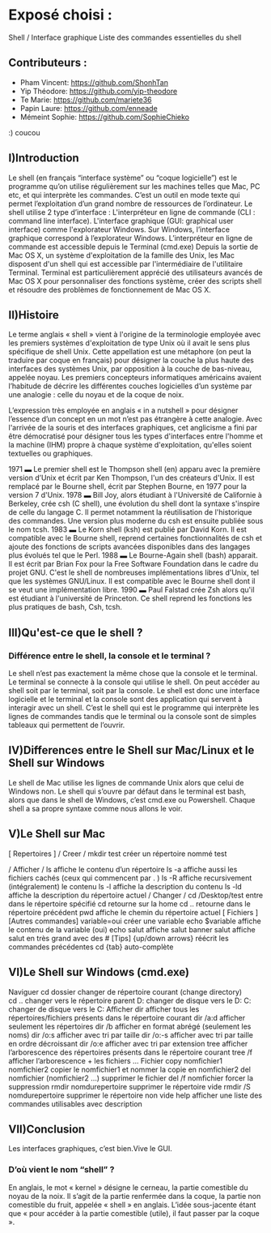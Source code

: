 # Exposé choisi :
Shell / Interface graphique Liste des commandes essentielles du shell

## Contributeurs :
* Pham Vincent: https://github.com/ShonhTan
* Yip Théodore: https://github.com/yip-theodore
* Te Marie: https://github.com/mariete36
* Papin Laure: https://github.com/enneade
* Mémeint Sophie: https://github.com/SophieChieko

:) coucou

## I)Introduction
 Le shell (en français “interface système” ou “coque logicielle”) est le programme qu’on utilise régulièrement sur les machines telles que Mac, PC etc, et qui interprète les commandes. C’est un outil en mode texte qui permet l’exploitation d’un grand nombre de ressources de l’ordinateur.
Le shell utilise 2 type d’interface :
L'interpréteur en ligne de commande (CLI : command line interface).
L'interface graphique (GUI: graphical user interface) comme l'explorateur Windows.
Sur Windows, l’interface graphique correspond à l’explorateur Windows. L’interpréteur en ligne de commande est accessible depuis le Terminal (cmd.exe)
Depuis la sortie de Mac OS X, un système d'exploitation de la famille des Unix, les Mac disposent d'un shell qui est accessible par l'intermédiaire de l'utilitaire Terminal.
Terminal est particulièrement apprécié des utilisateurs avancés de Mac OS X pour personnaliser des fonctions système, créer des scripts shell et résoudre des problèmes de fonctionnement de Mac OS X.

## II)Histoire
Le terme anglais « shell » vient à l'origine de la terminologie employée avec les premiers systèmes d'exploitation de type Unix où il avait le sens plus spécifique de shell Unix. Cette appellation est une métaphore (on peut la traduire par coque en français) pour désigner la couche la plus haute des interfaces des systèmes Unix, par opposition à la couche de bas-niveau, appelée noyau.
Les premiers concepteurs informatiques américains avaient l’habitude de décrire les différentes couches logicielles d’un système par une analogie : celle du noyau et de la coque de noix.
  
   L’expression très employée en anglais « in a nutshell » pour désigner l’essence d’un concept en un mot n’est pas étrangère à cette analogie.
Avec l'arrivée de la souris et des interfaces graphiques, cet anglicisme a fini par être démocratisé pour désigner tous les types d'interfaces entre l'homme et la machine (IHM) propre à chaque système d'exploitation, qu'elles soient textuelles ou graphiques.

1971 ▬ Le premier shell est le Thompson shell (en) apparu avec la première version d’Unix et écrit par Ken Thompson, l'un des créateurs d'Unix. Il est remplacé par le Bourne shell, écrit par Stephen Bourne, en 1977 pour la version 7 d'Unix.
1978 ▬ Bill Joy, alors étudiant à l'Université de Californie à Berkeley, crée csh (C shell), une évolution du shell dont la syntaxe s'inspire de celle du langage C. Il permet notamment la réutilisation de l'historique des commandes. Une version plus moderne du csh est ensuite publiée sous le nom tcsh.
1983 ▬ Le Korn shell (ksh) est publié par David Korn. Il est compatible avec le Bourne shell, reprend certaines fonctionnalités de csh et ajoute des fonctions de scripts avancées disponibles dans des langages plus évolués tel que le Perl.
1988 ▬ Le Bourne-Again shell (bash) apparait. Il est écrit par Brian Fox pour la Free Software Foundation dans le cadre du projet GNU. C'est le shell de nombreuses implémentations libres d'Unix, tel que les systèmes GNU/Linux. Il est compatible avec le Bourne shell dont il se veut une implémentation libre.
1990 ▬ Paul Falstad crée Zsh alors qu'il est étudiant à l'université de Princeton. Ce shell reprend les fonctions les plus pratiques de bash, Csh, tcsh.

## III)Qu'est-ce que le shell ?
### Différence entre le shell, la console et le terminal ?
Le shell n’est pas exactement la même chose que la console et le terminal.
Le terminal se connecte à la console qui utilise le shell.
On peut accéder au shell soit par le terminal, soit par la console.
Le shell est donc une interface logicielle et le terminal et la console sont des application qui servent à interagir avec un shell. C’est le shell qui est le programme qui interprète les lignes de commandes tandis que le terminal ou la console sont de simples tableaux qui permettent de l’ouvrir.

## IV)Differences entre le Shell sur Mac/Linux et le Shell sur Windows
Le shell de Mac utilise les lignes de commande Unix alors que celui de Windows non.
Le shell qui s’ouvre par défaut dans le terminal est bash, alors que dans le shell de Windows, c’est cmd.exe ou Powershell. Chaque shell a sa propre syntaxe comme nous allons le voir.

## V)Le Shell sur Mac
[ Repertoires ]
  / Creer /
  mkdir test 		créer un répertoire nommé test
 
  / Afficher /
  ls			affiche le contenu d’un répertoire
  ls -a			affiche aussi les fichiers cachés (ceux qui commencent par . )
  ls -R			affiche recursivement (intégralement) le contenu
  ls -l			affiche la description du contenu
  ls -ld			affiche la description du répertoire actuel
  / Changer /
  cd /Desktop/test	entre dans le répertoire spécifié
  cd			retourne sur la home
  cd ..			retourne dans le répertoire précédent
  pwd			affiche le chemin du répertoire actuel
[ Fichiers ]
[Autres commandes]
  variable=oui		créer une variable
  echo $variable 	affiche le contenu de la variable (oui)
  echo salut		affiche salut
  banner salut		affiche salut en très grand avec des #
[Tips]
  {up/down arrows}	réécrit les commandes précédentes
  cd {tab}		auto-complète
  
## VI)Le Shell sur Windows (cmd.exe)
Naviguer
cd dossier	changer de répertoire courant (change directory)	
cd ..		changer vers le répertoire parent
D:		changer de disque vers le D:
C:		changer de disque vers le C:
Afficher 
dir 		afficher tous les répertoires/fichiers présents dans le répertoire courant
dir /a:d		afficher seulement les répertoires
dir /b		afficher en format abrégé (seulement les noms)
dir /o:s		afficher avec tri par taille
dir /o:-s	afficher avec tri par taille en ordre décroissant
dir /o:e		afficher avec tri par extension
tree		afficher l’arborescence des répertoires présents dans le répertoire courant
tree /f		afficher l’arborescence + les fichiers
...
Fichier
copy nomfichier1 nomfichier2	copier le nomfichier1 et nommer la copie en nomfichier2
del nomfichier	(nomfichier2 …)	supprimer le fichier
del /f nomfichier			forcer la suppression
rmdir nomdurepertoire		supprimer le répertoire vide
rmdir /S nomdurepertoire		supprimer le répertoire non vide
help		afficher une liste des commandes utilisables avec description

## VII)Conclusion
Les interfaces graphiques, c’est bien.Vive le GUI.
### D’où vient le nom “shell” ?
En anglais, le mot « kernel » désigne le cerneau, la partie comestible du noyau de la noix. Il s’agit de la partie renfermée dans la coque, la partie non comestible du fruit, appelée « shell » en anglais. L’idée sous-jacente étant que « pour accéder à la partie comestible (utile), il faut passer par la coque ».


